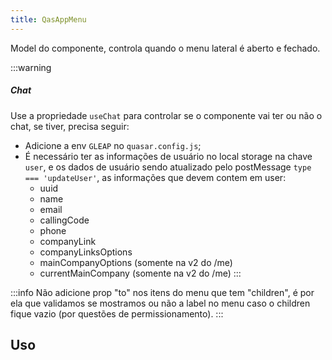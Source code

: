 ```yaml
---
title: QasAppMenu
---
```


Model do componente, controla quando o menu lateral é aberto e fechado.

<doc-api file="app-menu/QasAppMenu" name="QasAppMenu" />

:::warning
##### Chat

Use a propriedade `useChat` para controlar se o componente vai ter ou não o chat, se tiver, precisa seguir:

- Adicione a env `GLEAP` no `quasar.config.js`;
- É necessário ter as informações de usuário no local storage na chave `user`, e os dados de usuário sendo atualizado pelo postMessage `type === 'updateUser'`, as informações que devem contem em user:
  - uuid
  - name
  - email
  - callingCode
  - phone
  - companyLink
  - companyLinksOptions
  - mainCompanyOptions (somente na v2 do /me)
  - currentMainCompany (somente na v2 do /me)
:::

:::info
Não adicione prop "to" nos itens do menu que tem "children", é por ela que validamos se mostramos ou não a label no menu caso o children fique vazio (por questões de permissionamento).
:::

## Uso
<doc-example file="QasAppMenu/Basic" title="Básico" />

